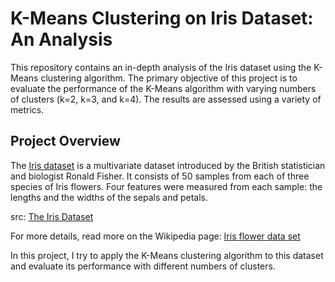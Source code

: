 # K-Means Clustering on Iris Dataset: An Analysis

This repository contains an in-depth analysis of the Iris dataset using the K-Means clustering algorithm. The primary objective of this project is to evaluate the performance of the K-Means algorithm with varying numbers of clusters (k=2, k=3, and k=4). The results are assessed using a variety of metrics.

## Project Overview

The [Iris dataset](https://scikit-learn.org/stable/auto_examples/datasets/plot_iris_dataset.html) is a multivariate dataset introduced by the British statistician and biologist Ronald Fisher. It consists of 50 samples from each of three species of Iris flowers. Four features were measured from each sample: the lengths and the widths of the sepals and petals.

src: [The Iris Dataset](https://scikit-learn.org/stable/auto_examples/datasets/plot_iris_dataset.html)

For more details, read more on the Wikipedia page: [Iris flower data set](https://en.wikipedia.org/wiki/Iris_flower_data_set)


In this project, I try to apply the K-Means clustering algorithm to this dataset and evaluate its performance with different numbers of clusters.

